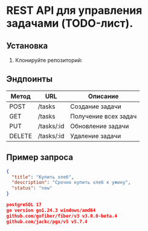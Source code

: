# REST API для управления задачами (TODO-лист).

## Установка

1. Клонируйте репозиторий:


## Эндпоинты

| Метод | URL           | Описание                |
|-------|---------------|-------------------------|
| POST  | /tasks        | Создание задачи         |
| GET   | /tasks        | Получение всех задач    |
| PUT   | /tasks/:id    | Обновление задачи       |
| DELETE| /tasks/:id    | Удаление задачи         |

## Пример запроса

```json
{
  "title": "Купить хлеб",
  "description": "Срочно купить хлеб к ужину",
  "status": "new"
}

postgreSQL 17
go version go1.24.3 windows/amd64
github.com/gofiber/fiber/v3 v3.0.0-beta.4
github.com/jackc/pgx/v5 v5.7.4